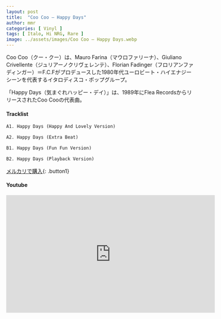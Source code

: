```yaml
---
layout: post
title:  "Coo Coo – Happy Days"
author: mmr
categories: [ Vinyl ]
tags: [ Italo, Hi NRG, Rare ]
image: ../assets/images/Coo Coo – Happy Days.webp
---
```


Coo Coo（クー・クー）は、Mauro Farina（マウロファリーナ）、Giuliano Crivellente（ジュリアーノクリヴェレンテ）、Florian Fadinger（フロリアンファディンガー）＝F.C.Fがプロデュースした1980年代ユーロビート・ハイエナジーシーンを代表するイタロディスコ・ポップグループ。

「Happy Days（気まぐれハッピー・デイ）」は、1989年にFlea RecordsからリリースされたCoo Cooの代表曲。

#### Tracklist
```md
A1. Happy Days (Happy And Lovely Version)

A2. Happy Days (Extra Beat)

B1. Happy Days (Fun Fun Version)

B2. Happy Days (Playback Version)
```

[メルカリで購入](https://jp.mercari.com/item/m52217858429?afid=6142608987){: .button1}

#### Youtube
<iframe width="560" height="315" src="https://www.youtube.com/embed/MnRoyp_Rx64?si=o29uiFv2aay1yA8J" title="YouTube video player" frameborder="0" allow="accelerometer; autoplay; clipboard-write; encrypted-media; gyroscope; picture-in-picture; web-share" referrerpolicy="strict-origin-when-cross-origin" allowfullscreen></iframe>
